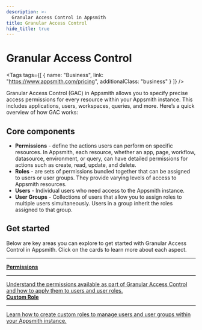 ```yaml
---
description: >-
  Granular Access Control in Appsmith
title: Granular Access Control
hide_title: true
---
```


<!-- vale off -->

<div className="tag-wrapper">
 <h1>Granular Access Control</h1>

<Tags
tags={[
{ name: "Business", link: "https://www.appsmith.com/pricing", additionalClass: "business" }
]}
/>

</div>

<!-- vale on -->

Granular Access Control (GAC) in Appsmith allows you to specify precise access permissions for every resource within your Appsmith instance. This includes applications, users, workspaces, queries, and more. Here’s a quick overview of how GAC works:

  <ZoomImage
   src="/img/gac-overview.png" 
   alt="How Granular Access Control works in Appsmith"
   caption="How Granular Access Control works in Appsmith"
   />

## Core components

* **Permissions** - define the actions users can perform on specific resources. In Appsmith, each resource, whether an app, page, workflow, datasource, environment, or query, can have detailed permissions for actions such as create, read, update, and delete.
* **Roles** - are sets of permissions bundled together that can be assigned to users or user groups. They provide varying levels of access to Appsmith resources.
* **Users** - Individual users who need access to the Appsmith instance.
* **User Groups** - Collections of users that allow you to assign roles to multiple users simultaneously. Users in a group inherit the roles assigned to that group.

## Get started

Below are key areas you can explore to get started with Granular Access Control in Appsmith. Click on the cards to learn more about each aspect.

---
<div className="containerGridSampleApp">
   <a className="containerAnchor containerColumnSampleApp columnGrid column-one" href="/advanced-concepts/granular-access-control/reference/permissions">
      <div className="containerHead">
         <div className="containerHeading">
            <b>Permissions</b>
         </div>
      </div>
      <hr className="gradient-hr" />
      <div className="containerDescription">
         Understand the permissions available as part of Granular Access Control and how to apply them to users and user roles.
      </div>
   </a>

   <a className="containerAnchor containerColumnSampleApp columnGrid column-two" href="/advanced-concepts/granular-access-control/reference/custom-roles">
      <div className="containerHead">
         <div className="containerHeading">
            <b>Custom Role</b>
         </div>
      </div>
      <hr className="gradient-hr" />
      <div className="containerDescription">
         Learn how to create custom roles to manage users and user groups within your Appsmith instance.
      </div>
   </a>
</div>